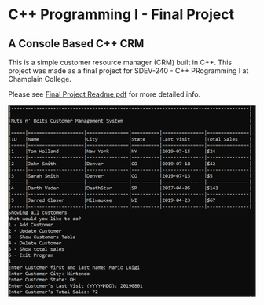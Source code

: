 # C++ Programming I - Final Project
## A Console Based C++ CRM

This is a simple customer resource manager (CRM) built in C++. This project was made as a final project for SDEV-240 - C++ PRogramming I at Champlain College.

Please see [Final Project Readme.pdf](https://github.com/jdglaser/cpp-console-crm/blob/master/Final%20Project%20Readme.pdf) for more detailed info.

![example output](https://github.com/jdglaser/cpp-console-crm/blob/master/sample_run_screenshots/01_adding_cust_1.PNG)